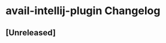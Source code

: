 <!-- Keep a Changelog guide -> https://keepachangelog.com -->

# avail-intellij-plugin Changelog

## [Unreleased]
